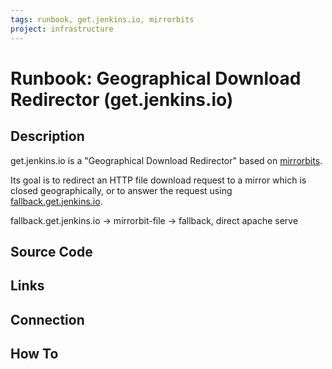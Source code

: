 ```yaml
---
tags: runbook, get.jenkins.io, mirrorbits
project: infrastructure
---
```


# Runbook: Geographical Download Redirector (get.jenkins.io)

## Description


get.jenkins.io is a "Geographical Download Redirector" based on [mirrorbits](https://github.com/etix/mirrorbits).

Its goal is to redirect an HTTP file download request to a mirror which is closed geographically, or to answer the request using [fallback.get.jenkins.io](./fallback.get.jenkins.io.md).


fallback.get.jenkins.io -> mirrorbit-file -> fallback, direct apache serve

## Source Code

## Links

## Connection

## How To
